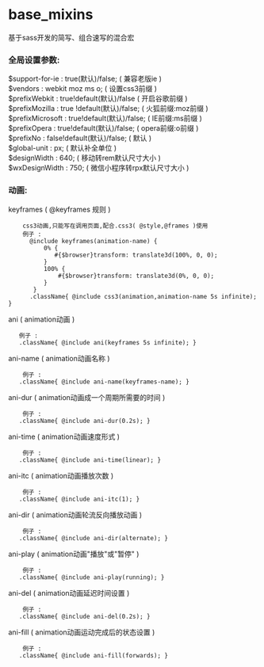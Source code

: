 # base_mixins
基于sass开发的简写、组合速写的混合宏<br>

### 全局设置参数:
$support-for-ie   : true(默认)/false;  ( 兼容老版ie ) <br>
$vendors          : webkit moz ms o;  ( 设置css3前缀 )<br>
$prefixWebkit     : true!default(默认)/false   ( 开启谷歌前缀 )<br>
$prefixMozilla    : true !default(默认)/false; ( 火狐前缀:moz前缀 )<br>
$prefixMicrosoft  : true!default(默认)/false;  ( IE前缀:ms前缀 )<br>
$prefixOpera      : true!default(默认)/false;  ( opera前缀:o前缀 )<br>
$prefixNo         : false!default(默认)/false; ( 默认 )<br>
$global-unit      : px;  ( 默认补全单位 )<br>
$designWidth      : 640; ( 移动转rem默认尺寸大小 ) <br>
$wxDesignWidth    : 750;    ( 微信小程序转rpx默认尺寸大小 ) <br>

### 动画:
keyframes ( @keyframes 规则 )<br>
```
    css3动画,只能写在调用页面,配合.css3( @style,@frames )使用    
    例子 :                                                                
      @include keyframes(animation-name) {                                                
          0% {                                                             
             #{$browser}transform: translate3d(100%, 0, 0);                
          }                                                                
          100% {                                                           
              #{$browser}transform: translate3d(0%, 0, 0);                 
          }                                                                
       }                                                                    
      .className{ @include css3(animation,animation-name 5s infinite); }
``` 
ani ( animation动画 )<br>
```
   例子 :
   .className{ @include ani(keyframes 5s infinite); }    
```
ani-name ( animation动画名称 )<br>
```
    例子 :
   .className{ @include ani-name(keyframes-name); }  
```
ani-dur ( animation动画成一个周期所需要的时间 )<br>
```
    例子 :
   .className{ @include ani-dur(0.2s); }  
```
ani-time ( animation动画速度形式 )<br>
```
    例子 :
   .className{ @include ani-time(linear); }  
```
ani-itc ( animation动画播放次数 )<br>
```
    例子 :
   .className{ @include ani-itc(1); }  
```
ani-dir ( animation动画轮流反向播放动画 )<br>
```
    例子 :
   .className{ @include ani-dir(alternate); }  
```
ani-play ( animation动画"播放"或"暂停" )<br>
```
    例子 :
   .className{ @include ani-play(running); }  
```
ani-del ( animation动画延迟时间设置 )<br>
```
    例子 :
   .className{ @include ani-del(0.2s); }  
```
ani-fill ( animation动画运动完成后的状态设置 )<br>
```
    例子 :
   .className{ @include ani-fill(forwards); }  
```